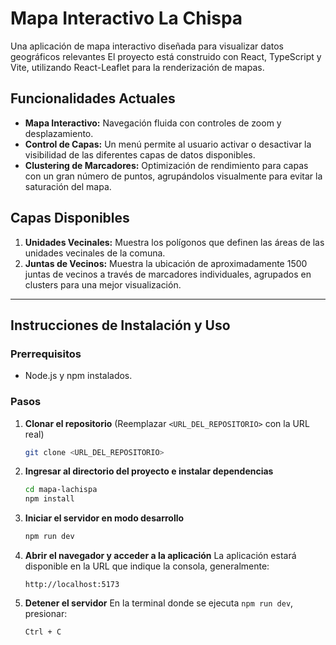 # Mapa Interactivo La Chispa

Una aplicación de mapa interactivo diseñada para visualizar datos geográficos relevantes El proyecto está construido con React, TypeScript y Vite, utilizando React-Leaflet para la renderización de mapas.

## Funcionalidades Actuales

- **Mapa Interactivo:** Navegación fluida con controles de zoom y desplazamiento.
- **Control de Capas:** Un menú permite al usuario activar o desactivar la visibilidad de las diferentes capas de datos disponibles.
- **Clustering de Marcadores:** Optimización de rendimiento para capas con un gran número de puntos, agrupándolos visualmente para evitar la saturación del mapa.

## Capas Disponibles

1.  **Unidades Vecinales:** Muestra los polígonos que definen las áreas de las unidades vecinales de la comuna.
2.  **Juntas de Vecinos:** Muestra la ubicación de aproximadamente 1500 juntas de vecinos a través de marcadores individuales, agrupados en clusters para una mejor visualización.

---

## Instrucciones de Instalación y Uso

### Prerrequisitos
- Node.js y npm instalados.

### Pasos

1.  **Clonar el repositorio**
    (Reemplazar `<URL_DEL_REPOSITORIO>` con la URL real)
    ```bash
    git clone <URL_DEL_REPOSITORIO>
    ```

2.  **Ingresar al directorio del proyecto e instalar dependencias**
    ```bash
    cd mapa-lachispa
    npm install
    ```

3.  **Iniciar el servidor en modo desarrollo**
    ```bash
    npm run dev
    ```

4.  **Abrir el navegador y acceder a la aplicación**
    La aplicación estará disponible en la URL que indique la consola, generalmente:
    ```plaintext
    http://localhost:5173
    ```

5.  **Detener el servidor**
    En la terminal donde se ejecuta `npm run dev`, presionar:
    ```bash
    Ctrl + C
    ```
